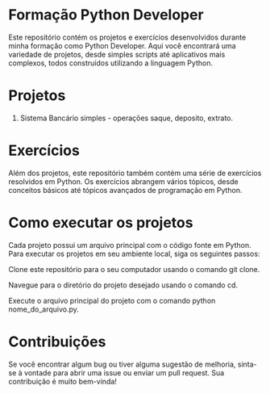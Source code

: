 # Formação Python Developer
Este repositório contém os projetos e exercícios desenvolvidos durante minha formação como Python Developer. Aqui você encontrará uma variedade de projetos, desde simples scripts até aplicativos mais complexos, todos construídos utilizando a linguagem Python.

# Projetos
1. Sistema Bancário simples - operações saque, deposito, extrato.

# Exercícios
Além dos projetos, este repositório também contém uma série de exercícios resolvidos em Python. Os exercícios abrangem vários tópicos, desde conceitos básicos até tópicos avançados de programação em Python.

# Como executar os projetos
Cada projeto possui um arquivo principal com o código fonte em Python. Para executar os projetos em seu ambiente local, siga os seguintes passos:

Clone este repositório para o seu computador usando o comando git clone.

Navegue para o diretório do projeto desejado usando o comando cd.

Execute o arquivo principal do projeto com o comando python nome_do_arquivo.py.

# Contribuições
Se você encontrar algum bug ou tiver alguma sugestão de melhoria, sinta-se à vontade para abrir uma issue ou enviar um pull request. Sua contribuição é muito bem-vinda!
